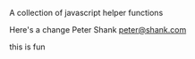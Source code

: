 A collection of javascript helper functions


Here's a change
Peter Shank <peter@shank.com>

this is fun 

